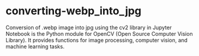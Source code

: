 # converting-webp_into_jpg
Conversion of .webp image into jpg using the cv2 library in Jupyter Notebook is the Python module for OpenCV (Open Source Computer Vision Library). It provides functions for image processing, computer vision, and machine learning tasks.
